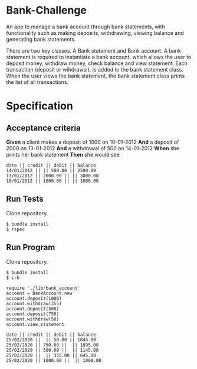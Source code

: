 # Bank-Challenge

An app to manage a bank account through bank statements, with functionality such as making deposits, withdrawing, viewing balance and generating bank statements.

There are two key classes. A Bank statement and Bank account. A bank statement is required to instantiate a bank account, which allows the user to deposit money, withdraw money, check balance and view statement. Each transaction (deposit or wihdrawal), is added to the bank statement class. When the user views the bank statement, the bank statement class prints the list of all transactions.

# Specification

## Acceptance criteria
**Given** a client makes a deposit of 1000 on 10-01-2012
**And** a deposit of 2000 on 13-01-2012
**And** a withdrawal of 500 on 14-01-2012
**When** she prints her bank statement
**Then** she would see

```
date || credit || debit || balance
14/01/2012 || || 500.00 || 2500.00
13/01/2012 || 2000.00 || || 3000.00
10/01/2012 || 1000.00 || || 1000.00
```

## Run Tests
Clone repository.

```
$ bundle install
$ rspec
```

## Run Program
Clone repository.
```
$ bundle install
$ irb
```
```
require './lib/bank_account'
account = BankAccount.new
account.deposit(1000)
account.withdraw(355)
account.deposit(500)
account.deposit(750)
account.withdraw(50)
account.view_statement

date || credit || debit || balance
25/02/2020 ||  || 50.00 || 1845.00
25/02/2020 || 750.00 ||  || 1895.00
25/02/2020 || 500.00 ||  || 1145.00
25/02/2020 ||  || 355.00 || 645.00
25/02/2020 || 1000.00 ||  || 1000.00
```


